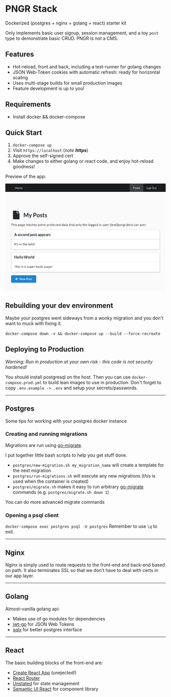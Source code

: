 # PNGR Stack
Dockerized (postgres + nginx + golang + react) starter kit

Only implements basic user signup, session management, and a toy `post` type to demonstrate basic CRUD. PNGR is _not_ a CMS.

## Features
- Hot-reload, front and back, including a test-runner for golang changes
- JSON Web-Token cookies with automatic refresh: ready for horizontal scaling
- Uses multi-stage builds for small production images
- Feature development is up to you!

## Requirements
- Install docker && docker-compose

## Quick Start
1) `docker-compose up`
2) Visit `https://localhost` (*note **https***)
3) Approve the self-signed cert
4) Make changes to either golang or react code, and enjoy hot-reload goodness!

Preview of the app:

![Screenshot of the app](docs/demo.png?raw=true "Screenshot")

## Rebuilding your dev environment
Maybe your postgres went sideways from a wonky migration and you don't want to muck with fixing it.

`docker-compose down -v && docker-compose up --build --force-recreate`

## Deploying to Production
*Warning: Run in production at your own risk - this code is not security hardened!*

You should install postgresql on the host.
Then you can use `docker-compose.prod.yml` to build lean images to use in production.
Don't forget to copy `.env.example -> .env` and setup your secrets/passwords.

--- 

## Postgres
Some tips for working with your postgres docker instance

### Creating and running migrations
Migrations are run using [go-migrate](https://github.com/golang-migrate/migrate).

I put together little bash scripts to help you get stuff done.
- `postgres/new-migration.sh my_migration_name` will create a template for the next migration
- `postgres/run-migrations.sh` will execute any new migrations (this is used when the container is created)
- `postgres/migrate.sh` makes it easy to run arbitrary [go-migrate](https://github.com/golang-migrate/migrate) commands (e.g. `postgres/migrate.sh down 1`)

You can do more advanced migrate commands 

### Opening a psql client
`docker-compose exec postgres psql -U postgres`
Remember to use `\q` to exit.

--- 

## Nginx
Nginx is simply used to route requests to the front-end and back-end based on path.
It also terminates SSL so that we don't have to deal with certs in our app layer.

--- 

## Golang
Almost-vanilla golang api:
- Makes use of go modules for dependencies
- [jwt-go](https://github.com/dgrijalva/jwt-go) for JSON Web Tokens
- [sqlx](https://github.com/jmoiron/sqlx) for better postgres interface

--- 

## React
The basic building blocks of the front-end are:
- [Create React App](https://github.com/facebookincubator/create-react-app) (unejected!)
- [React Router](https://github.com/ReactTraining/react-router)
- [Unstated](https://github.com/jamiebuilds/unstated) for state management
- [Semantic UI React](https://react.semantic-ui.com/) for component library
